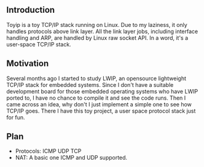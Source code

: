 ## Introduction

Toyip is a toy TCP/IP stack running on Linux. Due to my laziness, it only handles protocols above link layer. All the link layer jobs, including interface handling and ARP, are handled by Linux raw socket API. In a word, it's a user-space TCP/IP stack.

## Motivation

Several months ago I started to study LWIP, an opensource lightweight TCP/IP stack for embedded systems. Since I don't have a suitable development board for those embedded operating systems who have LWIP ported to, I have no chance to compile it and see the code runs. Then I came across an idea, why don't I just implement a simple one to see how TCP/IP goes. There I have this toy project, a user space protocol stack just for fun.

## Plan

- Protocols: ICMP UDP TCP
- NAT: A basic one ICMP and UDP supported.
